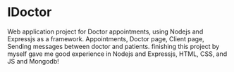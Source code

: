 # IDoctor #
Web application project for Doctor appointments,
using Nodejs and Expressjs as a framework. 
Appointments, Doctor page, Client page, Sending messages between doctor and patients.
finishing this project by myself gave me good experience in Nodejs and Expressjs, HTML, CSS, and JS and Mongodb!

